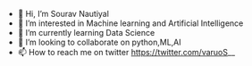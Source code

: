 - 👋 Hi, I’m Sourav Nautiyal
- 👀 I’m interested in Machine learning and Artificial Intelligence
- 🌱 I’m currently learning Data Science
- 💞️ I’m looking to collaborate on python,ML,AI
- 📫 How to reach me on twitter https://twitter.com/varuoS__


